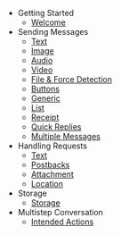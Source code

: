 - Getting Started
	- [Welcome](/docs/api/installation)
- Sending Messages
    - [Text](/docs/api/text)
    - [Image](/docs/api/image)
    - [Audio](/docs/api/audio)
    - [Video](/docs/api/video)
    - [File & Force Detection](/docs/api/file)
    - [Buttons](/docs/api/buttons)
    - [Generic](/docs/api/generic)
    - [List](/docs/api/list)
    - [Receipt](/docs/api/receipt)
    - [Quick Replies](/docs/api/quick-replies)
    - [Multiple Messages](/docs/api/multiple-messages)
- Handling Requests
    - [Text](/docs/api/handling-text)
    - [Postbacks](/docs/api/handling-postbacks)
    - [Attachment](/docs/api/handling-attachments)
    - [Location](/docs/api/handling-location)
- Storage
    - [Storage](/docs/storage)
- Multistep Conversation
    - [Intended Actions](/docs/intended-actions)